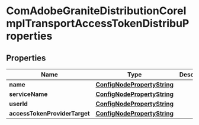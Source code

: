 

# ComAdobeGraniteDistributionCoreImplTransportAccessTokenDistribuProperties

## Properties

Name | Type | Description | Notes
------------ | ------------- | ------------- | -------------
**name** | [**ConfigNodePropertyString**](ConfigNodePropertyString.md) |  |  [optional]
**serviceName** | [**ConfigNodePropertyString**](ConfigNodePropertyString.md) |  |  [optional]
**userId** | [**ConfigNodePropertyString**](ConfigNodePropertyString.md) |  |  [optional]
**accessTokenProviderTarget** | [**ConfigNodePropertyString**](ConfigNodePropertyString.md) |  |  [optional]



